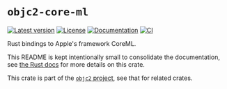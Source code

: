 # `objc2-core-ml`

[![Latest version](https://badgen.net/crates/v/objc2-core-ml)](https://crates.io/crates/objc2-core-ml)
[![License](https://badgen.net/badge/license/Zlib%20OR%20Apache-2.0%20OR%20MIT/blue)](../../LICENSE.md)
[![Documentation](https://docs.rs/objc2-core-ml/badge.svg)](https://docs.rs/objc2-core-ml/)
[![CI](https://github.com/madsmtm/objc2/actions/workflows/ci.yml/badge.svg)](https://github.com/madsmtm/objc2/actions/workflows/ci.yml)

Rust bindings to Apple's framework CoreML.

This README is kept intentionally small to consolidate the documentation, see
[the Rust docs](https://docs.rs/objc2-core-ml/) for more details on this crate.

This crate is part of the [`objc2` project](https://github.com/madsmtm/objc2),
see that for related crates.
